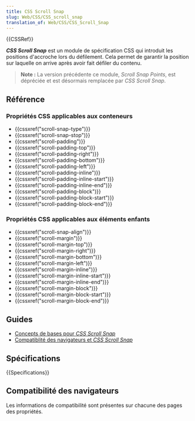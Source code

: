 ```yaml
---
title: CSS Scroll Snap
slug: Web/CSS/CSS_scroll_snap
translation_of: Web/CSS/CSS_Scroll_Snap
---
```


{{CSSRef}}

**_CSS Scroll Snap_** est un module de spécification CSS qui introduit les positions d'accroche lors du défilement. Cela permet de garantir la position sur laquelle on arrive après avoir fait défiler du contenu.

> **Note :** La version précédente ce module, _Scroll Snap Points_, est dépréciée et est désormais remplacée par _CSS Scroll Snap_.

## Référence

### Propriétés CSS applicables aux conteneurs

- {{cssxref("scroll-snap-type")}}
- {{cssxref("scroll-snap-stop")}}
- {{cssxref("scroll-padding")}}
- {{cssxref("scroll-padding-top")}}
- {{cssxref("scroll-padding-right")}}
- {{cssxref("scroll-padding-bottom")}}
- {{cssxref("scroll-padding-left")}}
- {{cssxref("scroll-padding-inline")}}
- {{cssxref("scroll-padding-inline-start")}}
- {{cssxref("scroll-padding-inline-end")}}
- {{cssxref("scroll-padding-block")}}
- {{cssxref("scroll-padding-block-start")}}
- {{cssxref("scroll-padding-block-end")}}

### Propriétés CSS applicables aux éléments enfants

- {{cssxref("scroll-snap-align")}}
- {{cssxref("scroll-margin")}}
- {{cssxref("scroll-margin-top")}}
- {{cssxref("scroll-margin-right")}}
- {{cssxref("scroll-margin-bottom")}}
- {{cssxref("scroll-margin-left")}}
- {{cssxref("scroll-margin-inline")}}
- {{cssxref("scroll-margin-inline-start")}}
- {{cssxref("scroll-margin-inline-end")}}
- {{cssxref("scroll-margin-block")}}
- {{cssxref("scroll-margin-block-start")}}
- {{cssxref("scroll-margin-block-end")}}

## Guides

- [Concepts de bases pour _CSS Scroll Snap_](/fr/docs/Web/CSS/CSS_Scroll_Snap/Concepts_de_base)
- [Compatiblité des navigateurs et _CSS Scroll Snap_](/fr/docs/Web/CSS/CSS_Scroll_Snap/Compatibilité_navigateurs)

## Spécifications

{{Specifications}}

## Compatibilité des navigateurs

Les informations de compatibilité sont présentes sur chacune des pages des propriétés.
